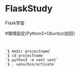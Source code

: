 # FlaskStudy
Flask学習

#環境設定(Python3+Ubuntu)(初回）  

```バーチャル環境設定


`$ mkdir projectname`  
`$ cd projectname`  
`$ python3 -m vent vent`  
`$ . venv/bin/activate`


